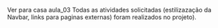 Ver para casa aula_03 Todas as atividades solicitadas  (estilizazação da Navbar, links para paginas externas) foram realizados no projeto). 